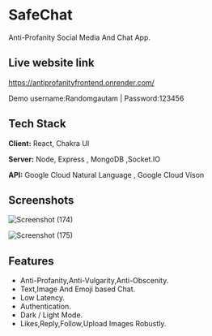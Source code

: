 
# SafeChat


Anti-Profanity Social Media And Chat App.
## Live website link

https://antiprofanityfrontend.onrender.com/

Demo username:Randomgautam | Password:123456
            
## Tech Stack

**Client:** React,  Chakra UI

**Server:** Node, Express , MongoDB ,Socket.IO

**API:** Google Cloud Natural Language , Google Cloud Vison


## Screenshots

![Screenshot (174)](https://github.com/Devdatt-gautam/Major-Project/assets/115690132/46682167-5897-4354-a3a5-4cd9f9e657dc)


![Screenshot (175)](https://github.com/Devdatt-gautam/Major-Project/assets/115690132/ff2346e9-d66d-49f3-9b24-480a2439bfa7)




## Features

- Anti-Profanity,Anti-Vulgarity,Anti-Obscenity.
- Text,Image And Emoji based Chat.
- Low Latency.
- Authentication.
- Dark / Light Mode.
- Likes,Reply,Follow,Upload Images Robustly.






